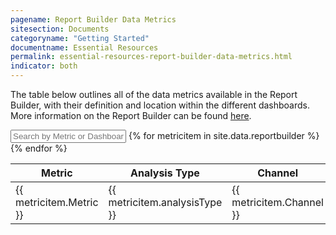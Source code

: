 ```yaml
---
pagename: Report Builder Data Metrics
sitesection: Documents
categoryname: "Getting Started"
documentname: Essential Resources
permalink: essential-resources-report-builder-data-metrics.html
indicator: both
---
```


The table below outlines all of the data metrics available in the Report Builder, with their definition and location within the different dashboards. More information on the Report Builder can be found [here](https://liveengage.liveperson.net/a/new/?connectionOpenArticle=report-builder).

<div id="metrics">
<input id="metricsSearch" placeholder="Search by Metric or Dashboard" />
<table class="metricstable" id="datametricstable">
  <thead>
    <th>Metric</th>
    <th>Analysis Type</th>
    <th>Channel</th>
    <th>Description</th>
    <th>Dashboard</th>
    <th>Filtered By</th>
    <th>Formula (Optional)</th>
  </thead>
  <tbody class="list">
  {% for metricitem in site.data.reportbuilder %}
    <tr>
      <td class="metric">{{ metricitem.Metric }}</td>
      <td class="analysis">{{ metricitem.analysisType }}</td>
      <td class="channel">{{ metricitem.Channel }}</td>
      <td class="description">{{ metricitem.Description }}</td>
      <td class="dashboard">{{ metricitem.Dashboard }}</td>
      <td class="filtered">{{ metricitem.filteredBy }}</td>
      <td class="formula">{{ metricitem.formulaOptional }}</td>
    </tr>
  {% endfor %}
</tbody>
</table>
</div>
